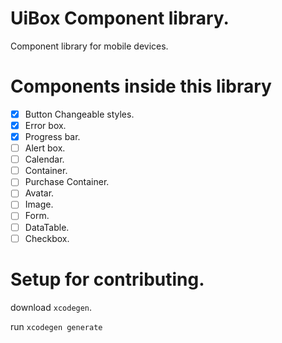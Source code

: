 # UiBox Component library.

Component library for mobile devices.

# Components inside this library

-   [x] Button Changeable styles.
-   [x] Error box.
-   [x] Progress bar.
-   [ ] Alert box.
-   [ ] Calendar.
-   [ ] Container.
-   [ ] Purchase Container.
-   [ ] Avatar.
-   [ ] Image.
-   [ ] Form.
-   [ ] DataTable.
-   [ ] Checkbox.

# Setup for contributing.

download `xcodegen`.

run `xcodegen generate`
